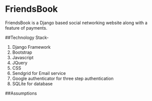 # FriendsBook
FriendsBook is a Django based social networking website along with a feature of payments.

##Technology Stack-
1. Django Framework
2. Bootstrap
3. Javascript
4. JQuery
5. CSS
6. Sendgrid for Email service
7. Google authenticator for three step authentication
8. SQLite for database

##Assumptions

